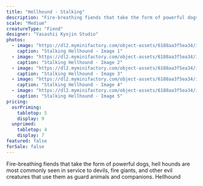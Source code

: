 ```yaml
---
title: "Hellhound - Stalking"
description: "Fire-breathing fiends that take the form of powerful dogs, hell hounds are most commonly seen in service to devils, fire giants, and other evil creatures that use them as guard animals and companions. Hellhound"
scale: "Medium"
creatureType: "Fiend"
designer: "Yasashii Kyojin Studio"
photos:
  - image: "https://dl2.myminifactory.com/object-assets/6188aa3f5ea34/images/720X720-hellhound-ps.jpg"
    caption: "Stalking Hellhound - Image 1"
  - image: "https://dl2.myminifactory.com/object-assets/6188aa3f5ea34/images/720X720-hellhound.jpg"
    caption: "Stalking Hellhound - Image 2"
  - image: "https://dl2.myminifactory.com/object-assets/6188aa3f5ea34/images/720X720-hellhound-3.jpg"
    caption: "Stalking Hellhound - Image 3"
  - image: "https://dl2.myminifactory.com/object-assets/6188aa3f5ea34/images/720X720-hellhound-2.jpg"
    caption: "Stalking Hellhound - Image 4"
  - image: "https://dl2.myminifactory.com/object-assets/6188aa3f5ea34/images/230X230-hh-1-64b0996758d1a.jpg"
    caption: "Stalking Hellhound - Image 5"
pricing:
  osrPriming:
    tabletop: 5
    display: 9
  unprimed:
    tabletop: 4
    display: 7
featured: false
forSale: false
---
```


Fire-breathing fiends that take the form of powerful dogs, hell hounds are most commonly seen in service to devils, fire giants, and other evil creatures that use them as guard animals and companions. Hellhound